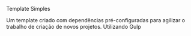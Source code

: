 Template Simples

Um template criado com dependências pré-configuradas para agilizar o trabalho de criação de novos projetos.
Utilizando Gulp

